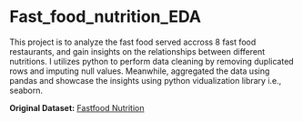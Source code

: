 # Fast_food_nutrition_EDA

This project is to analyze the fast food served accross 8 fast food restaurants, and gain insights on the relationships between different nutritions. I utilizes python to perform data cleaning by removing duplicated rows and imputing null values. Meanwhile, aggregated the data using pandas and showcase the insights using python vidualization library i.e., seaborn. 

**Original Dataset:** [Fastfood Nutrition](https://www.kaggle.com/datasets/ulrikthygepedersen/fastfood-nutrition)
